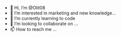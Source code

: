 - 👋 Hi, I’m @Olit08
- 👀 I’m interested in marketing and new knowledge...
- 🌱 I’m currently learning to code
- 💞️ I’m looking to collaborate on ...
- 📫 How to reach me ...

<!---
Olit08/Olit08 is a ✨ special ✨ repository because its `README.md` (this file) appears on your GitHub profile.
You can click the Preview link to take a look at your changes.
--->
